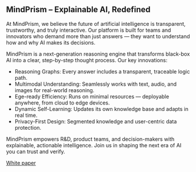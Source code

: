 ## MindPrism – Explainable AI, Redefined

At MindPrism, we believe the future of artificial intelligence is transparent, trustworthy, and truly interactive.
Our platform is built for teams and innovators who demand more than just answers — they want to understand how and why AI makes its decisions.

MindPrism is a next-generation reasoning engine that transforms black-box AI into a clear, step-by-step thought process.
Our key innovations:

* Reasoning Graphs: Every answer includes a transparent, traceable logic path.
* Multimodal Understanding: Seamlessly works with text, audio, and images for real-world reasoning.
* Ege-ready Efficiency: Runs on minimal resources — deployable anywhere, from cloud to edge devices.
* Dynamic Self-Learning: Updates its own knowledge base and adapts in real time.
* Privacy-First Design: Segmented knowledge and user-centric data protection.

MindPrism empowers R&D, product teams, and decision-makers with explainable, actionable intelligence.
Join us in shaping the next era of AI you can trust and verify.

[White paper](../MindPrism%20white%20paper%200.1.pdf)